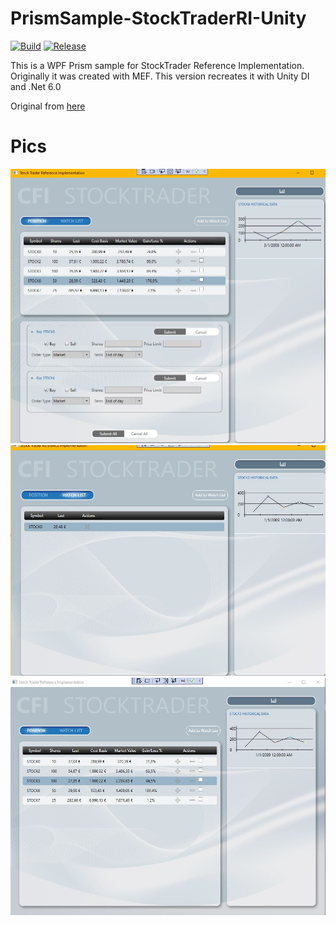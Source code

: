 # PrismSample-StockTraderRI-Unity
[![Build](https://img.shields.io/github/workflow/status/Ghislain1/StockTraderRI/main/master)](https://github.com/PrismSample-StockTraderRI-Unity/StockTraderRI/actions)
[![Release](https://img.shields.io/github/release/Ghislain1/StockTraderRI.svg)](https://github.com/Ghislain1/PrismSample-StockTraderRI-Unity/releases)

This is a WPF Prism sample for StockTrader Reference Implementation. Originally it was created with MEF. This version recreates it with Unity DI and .Net 6.0

Original from [here]()
# Pics
![Pc3s](assets/pic3.jpg)
![Pc2s](assets/pic2.jpg)
![Pc1s](assets/pic1.jpg)
 
